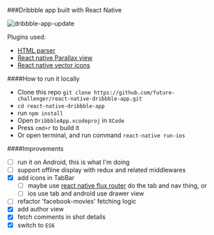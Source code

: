 
###Dribbble app built with React Native

![dribbble-app-update](https://cloud.githubusercontent.com/assets/2805320/9274780/1ca63a6a-42a1-11e5-8570-2c2781ec721f.gif)

Plugins used:
- [HTML parser](https://github.com/jsdf/react-native-htmlview)
- [React native Parallax view](https://github.com/lelandrichardson/react-native-parallax-view)
- [React native vector icons](https://github.com/oblador/react-native-vector-icons)

####How to run it locally

- Clone this repo `git clone https://github.com/future-challenger/react-native-dribbble-app.git`
- `cd react-native-dribbble-app`
- run `npm install`
- Open `DribbbleApp.xcodeproj` in `XCode`
- Press `cmd+r` to build it
- Or open terminal, and run command `react-native run-ios`


####Improvements
- [ ] run it on Android, this is what I'm doing
- [ ] support offline display with redux and related middlewares
- [x] add icons in TabBar
  - [ ] maybe use [react native flux router](https://github.com/aksonov/react-native-router-flux) do the tab and nav thing, or
  - [ ] ios use tab and android use drawer view
- [ ] refactor 'facebook-movies' fetching logic
- [x] add author view
- [x] fetch comments in shot details
- [x] switch to `ES6`

